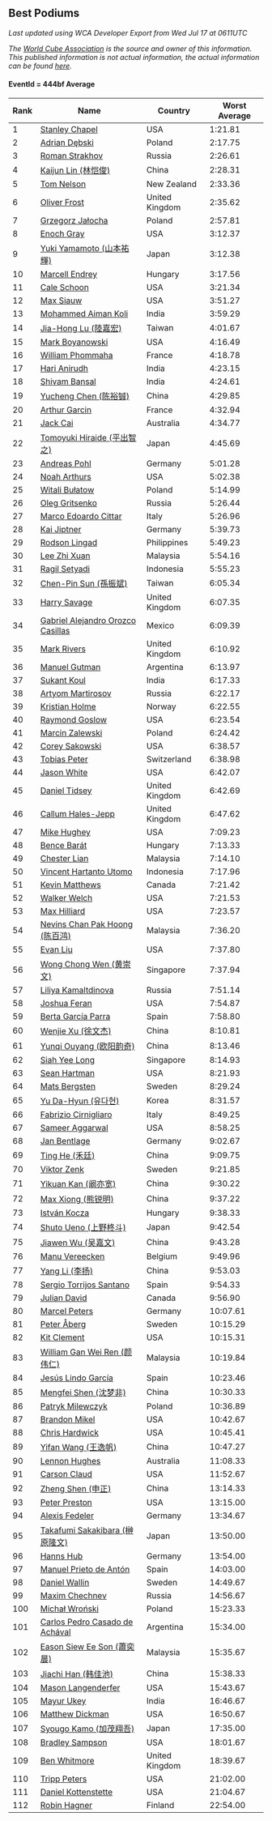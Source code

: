 ## Best Podiums

*Last updated using WCA Developer Export from Wed Jul 17 at 0611UTC*

*The [World Cube Association](https://www.worldcubeassociation.org) is the source and owner of this information. This published information is not actual information, the actual information can be found [here](https://www.worldcubeassociation.org/results).*

#### EventId = 444bf Average

|Rank|Name|Country|Worst Average|  
|--|--|--|--|  
|1|[Stanley Chapel](https://www.worldcubeassociation.org/persons/2016CHAP04)|USA|1:21.81|  
|2|[Adrian Dębski](https://www.worldcubeassociation.org/persons/2017DEBS01)|Poland|2:17.75|  
|3|[Roman Strakhov](https://www.worldcubeassociation.org/persons/2012STRA02)|Russia|2:26.61|  
|4|[Kaijun Lin (林恺俊)](https://www.worldcubeassociation.org/persons/2013LINK01)|China|2:28.31|  
|5|[Tom Nelson](https://www.worldcubeassociation.org/persons/2013NELS01)|New Zealand|2:33.36|  
|6|[Oliver Frost](https://www.worldcubeassociation.org/persons/2012FROS01)|United Kingdom|2:35.62|  
|7|[Grzegorz Jałocha](https://www.worldcubeassociation.org/persons/2012JALO01)|Poland|2:57.81|  
|8|[Enoch Gray](https://www.worldcubeassociation.org/persons/2012GRAY01)|USA|3:12.37|  
|9|[Yuki Yamamoto (山本祐輝)](https://www.worldcubeassociation.org/persons/2010YAMA04)|Japan|3:12.38|  
|10|[Marcell Endrey](https://www.worldcubeassociation.org/persons/2007ENDR01)|Hungary|3:17.56|  
|11|[Cale Schoon](https://www.worldcubeassociation.org/persons/2014SCHO02)|USA|3:21.34|  
|12|[Max Siauw](https://www.worldcubeassociation.org/persons/2017SIAU02)|USA|3:51.27|  
|13|[Mohammed Aiman Koli](https://www.worldcubeassociation.org/persons/2017KOLI01)|India|3:59.29|  
|14|[Jia-Hong Lu (陸嘉宏)](https://www.worldcubeassociation.org/persons/2007LUJI01)|Taiwan|4:01.67|  
|15|[Mark Boyanowski](https://www.worldcubeassociation.org/persons/2014BOYA01)|USA|4:16.49|  
|16|[William Phommaha](https://www.worldcubeassociation.org/persons/2015PHOM01)|France|4:18.78|  
|17|[Hari Anirudh](https://www.worldcubeassociation.org/persons/2013ANIR01)|India|4:23.15|  
|18|[Shivam Bansal](https://www.worldcubeassociation.org/persons/2011BANS02)|India|4:24.61|  
|19|[Yucheng Chen (陈裕铖)](https://www.worldcubeassociation.org/persons/2015CHEN49)|China|4:29.85|  
|20|[Arthur Garcin](https://www.worldcubeassociation.org/persons/2014GARC27)|France|4:32.94|  
|21|[Jack Cai](https://www.worldcubeassociation.org/persons/2014CAIJ02)|Australia|4:34.77|  
|22|[Tomoyuki Hiraide (平出智之)](https://www.worldcubeassociation.org/persons/2012HIRA01)|Japan|4:45.69|  
|23|[Andreas Pohl](https://www.worldcubeassociation.org/persons/2012POHL01)|Germany|5:01.28|  
|24|[Noah Arthurs](https://www.worldcubeassociation.org/persons/2012ARTH01)|USA|5:02.38|  
|25|[Witali Bułatow](https://www.worldcubeassociation.org/persons/2015BUAT01)|Poland|5:14.99|  
|26|[Oleg Gritsenko](https://www.worldcubeassociation.org/persons/2011GRIT01)|Russia|5:26.44|  
|27|[Marco Edoardo Cittar](https://www.worldcubeassociation.org/persons/2015CITT01)|Italy|5:26.96|  
|28|[Kai Jiptner](https://www.worldcubeassociation.org/persons/2007JIPT01)|Germany|5:39.73|  
|29|[Rodson Lingad](https://www.worldcubeassociation.org/persons/2011LING02)|Philippines|5:49.23|  
|30|[Lee Zhi Xuan](https://www.worldcubeassociation.org/persons/2017XUAN03)|Malaysia|5:54.16|  
|31|[Ragil Setyadi](https://www.worldcubeassociation.org/persons/2011SETY02)|Indonesia|5:55.23|  
|32|[Chen-Pin Sun (孫振斌)](https://www.worldcubeassociation.org/persons/2017SUNC03)|Taiwan|6:05.34|  
|33|[Harry Savage](https://www.worldcubeassociation.org/persons/2013SAVA01)|United Kingdom|6:07.35|  
|34|[Gabriel Alejandro Orozco Casillas](https://www.worldcubeassociation.org/persons/2008CASI01)|Mexico|6:09.39|  
|35|[Mark Rivers](https://www.worldcubeassociation.org/persons/2015RIVE05)|United Kingdom|6:10.92|  
|36|[Manuel Gutman](https://www.worldcubeassociation.org/persons/2017GUTM01)|Argentina|6:13.97|  
|37|[Sukant Koul](https://www.worldcubeassociation.org/persons/2014KOUL01)|India|6:17.33|  
|38|[Artyom Martirosov](https://www.worldcubeassociation.org/persons/2016MART29)|Russia|6:22.17|  
|39|[Kristian Holme](https://www.worldcubeassociation.org/persons/2013HOLM01)|Norway|6:22.55|  
|40|[Raymond Goslow](https://www.worldcubeassociation.org/persons/2014GOSL01)|USA|6:23.54|  
|41|[Marcin Zalewski](https://www.worldcubeassociation.org/persons/2011ZALE02)|Poland|6:24.42|  
|42|[Corey Sakowski](https://www.worldcubeassociation.org/persons/2011SAKO01)|USA|6:38.57|  
|43|[Tobias Peter](https://www.worldcubeassociation.org/persons/2014PETE03)|Switzerland|6:38.98|  
|44|[Jason White](https://www.worldcubeassociation.org/persons/2016WHIT16)|USA|6:42.07|  
|45|[Daniel Tidsey](https://www.worldcubeassociation.org/persons/2016TIDS01)|United Kingdom|6:42.69|  
|46|[Callum Hales-Jepp](https://www.worldcubeassociation.org/persons/2012HALE01)|United Kingdom|6:47.62|  
|47|[Mike Hughey](https://www.worldcubeassociation.org/persons/2007HUGH01)|USA|7:09.23|  
|48|[Bence Barát](https://www.worldcubeassociation.org/persons/2008BARA01)|Hungary|7:13.33|  
|49|[Chester Lian](https://www.worldcubeassociation.org/persons/2009LIAN03)|Malaysia|7:14.10|  
|50|[Vincent Hartanto Utomo](https://www.worldcubeassociation.org/persons/2010UTOM01)|Indonesia|7:17.96|  
|51|[Kevin Matthews](https://www.worldcubeassociation.org/persons/2010MATT02)|Canada|7:21.42|  
|52|[Walker Welch](https://www.worldcubeassociation.org/persons/2011WELC01)|USA|7:21.53|  
|53|[Max Hilliard](https://www.worldcubeassociation.org/persons/2015HILL09)|USA|7:23.57|  
|54|[Nevins Chan Pak Hoong (陈百鸿)](https://www.worldcubeassociation.org/persons/2010CHAN20)|Malaysia|7:36.20|  
|55|[Evan Liu](https://www.worldcubeassociation.org/persons/2009LIUE01)|USA|7:37.80|  
|56|[Wong Chong Wen (黄崇文)](https://www.worldcubeassociation.org/persons/2014WENW01)|Singapore|7:37.94|  
|57|[Liliya Kamaltdinova](https://www.worldcubeassociation.org/persons/2012KAMA01)|Russia|7:51.14|  
|58|[Joshua Feran](https://www.worldcubeassociation.org/persons/2011FERA01)|USA|7:54.87|  
|59|[Berta García Parra](https://www.worldcubeassociation.org/persons/2014PARR02)|Spain|7:58.80|  
|60|[Wenjie Xu (徐文杰)](https://www.worldcubeassociation.org/persons/2016XUWE02)|China|8:10.81|  
|61|[Yunqi Ouyang (欧阳韵奇)](https://www.worldcubeassociation.org/persons/2007YUNQ01)|China|8:13.46|  
|62|[Siah Yee Long](https://www.worldcubeassociation.org/persons/2015LONG01)|Singapore|8:14.93|  
|63|[Sean Hartman](https://www.worldcubeassociation.org/persons/2016HART02)|USA|8:21.93|  
|64|[Mats Bergsten](https://www.worldcubeassociation.org/persons/2008BERG04)|Sweden|8:29.24|  
|65|[Yu Da-Hyun (유다현)](https://www.worldcubeassociation.org/persons/2008YUDA01)|Korea|8:31.57|  
|66|[Fabrizio Cirnigliaro](https://www.worldcubeassociation.org/persons/2008CIRN01)|Italy|8:49.25|  
|67|[Sameer Aggarwal](https://www.worldcubeassociation.org/persons/2017AGGA01)|USA|8:58.25|  
|68|[Jan Bentlage](https://www.worldcubeassociation.org/persons/2010BENT01)|Germany|9:02.67|  
|69|[Ting He (禾廷)](https://www.worldcubeassociation.org/persons/2015HETI01)|China|9:09.75|  
|70|[Viktor Zenk](https://www.worldcubeassociation.org/persons/2016ZENK01)|Sweden|9:21.85|  
|71|[Yikuan Kan (阚亦宽)](https://www.worldcubeassociation.org/persons/2015KANY01)|China|9:30.22|  
|72|[Max Xiong (熊锐明)](https://www.worldcubeassociation.org/persons/2015XION03)|China|9:37.22|  
|73|[István Kocza](https://www.worldcubeassociation.org/persons/2005KOCZ01)|Hungary|9:38.33|  
|74|[Shuto Ueno (上野柊斗)](https://www.worldcubeassociation.org/persons/2008UENO01)|Japan|9:42.54|  
|75|[Jiawen Wu (吴嘉文)](https://www.worldcubeassociation.org/persons/2010WUJI01)|China|9:43.28|  
|76|[Manu Vereecken](https://www.worldcubeassociation.org/persons/2010VERE01)|Belgium|9:49.96|  
|77|[Yang Li (李扬)](https://www.worldcubeassociation.org/persons/2012LIYA01)|China|9:53.03|  
|78|[Sergio Torrijos Santano](https://www.worldcubeassociation.org/persons/2013SANT13)|Spain|9:54.33|  
|79|[Julian David](https://www.worldcubeassociation.org/persons/2010DAVI06)|Canada|9:56.90|  
|80|[Marcel Peters](https://www.worldcubeassociation.org/persons/2012PETE03)|Germany|10:07.61|  
|81|[Peter Åberg](https://www.worldcubeassociation.org/persons/2013ABER01)|Sweden|10:15.29|  
|82|[Kit Clement](https://www.worldcubeassociation.org/persons/2008CLEM01)|USA|10:15.31|  
|83|[William Gan Wei Ren (颜伟仁)](https://www.worldcubeassociation.org/persons/2014RENW01)|Malaysia|10:19.84|  
|84|[Jesús Lindo García](https://www.worldcubeassociation.org/persons/2013GARC08)|Spain|10:23.46|  
|85|[Mengfei Shen (沈梦非)](https://www.worldcubeassociation.org/persons/2018SHEN07)|China|10:30.33|  
|86|[Patryk Milewczyk](https://www.worldcubeassociation.org/persons/2014MILE01)|Poland|10:36.89|  
|87|[Brandon Mikel](https://www.worldcubeassociation.org/persons/2011MIKE01)|USA|10:42.67|  
|88|[Chris Hardwick](https://www.worldcubeassociation.org/persons/2003HARD01)|USA|10:45.41|  
|89|[Yifan Wang (王逸帆)](https://www.worldcubeassociation.org/persons/2017WANY29)|China|10:47.27|  
|90|[Lennon Hughes](https://www.worldcubeassociation.org/persons/2017HUGH04)|Australia|11:08.33|  
|91|[Carson Claud](https://www.worldcubeassociation.org/persons/2015CLAU02)|USA|11:52.67|  
|92|[Zheng Shen (申正)](https://www.worldcubeassociation.org/persons/2017SHEN06)|China|13:14.33|  
|93|[Peter Preston](https://www.worldcubeassociation.org/persons/2017PRES02)|USA|13:15.00|  
|94|[Alexis Fedeler](https://www.worldcubeassociation.org/persons/2015FEDE01)|Germany|13:34.67|  
|95|[Takafumi Sakakibara (榊原隆文)](https://www.worldcubeassociation.org/persons/2017SAKA04)|Japan|13:50.00|  
|96|[Hanns Hub](https://www.worldcubeassociation.org/persons/2013HUBH01)|Germany|13:54.00|  
|97|[Manuel Prieto de Antón](https://www.worldcubeassociation.org/persons/2015ANTO04)|Spain|14:03.00|  
|98|[Daniel Wallin](https://www.worldcubeassociation.org/persons/2013WALL03)|Sweden|14:49.67|  
|99|[Maxim Chechnev](https://www.worldcubeassociation.org/persons/2011CHEC01)|Russia|14:56.67|  
|100|[Michał Wroński](https://www.worldcubeassociation.org/persons/2015WRON01)|Poland|15:23.33|  
|101|[Carlos Pedro Casado de Achával](https://www.worldcubeassociation.org/persons/2012ACHA01)|Argentina|15:34.00|  
|102|[Eason Siew Ee Son (蕭奕晨)](https://www.worldcubeassociation.org/persons/2009SIEW02)|Malaysia|15:35.67|  
|103|[Jiachi Han (韩佳池)](https://www.worldcubeassociation.org/persons/2014HANJ02)|China|15:38.33|  
|104|[Mason Langenderfer](https://www.worldcubeassociation.org/persons/2013LANG03)|USA|15:43.67|  
|105|[Mayur Ukey](https://www.worldcubeassociation.org/persons/2014UKEY01)|India|16:46.67|  
|106|[Matthew Dickman](https://www.worldcubeassociation.org/persons/2013DICK01)|USA|16:50.67|  
|107|[Syougo Kamo (加茂翔吾)](https://www.worldcubeassociation.org/persons/2015KAMO01)|Japan|17:35.00|  
|108|[Bradley Sampson](https://www.worldcubeassociation.org/persons/2008SAMP01)|USA|18:01.67|  
|109|[Ben Whitmore](https://www.worldcubeassociation.org/persons/2009WHIT01)|United Kingdom|18:39.67|  
|110|[Tripp Peters](https://www.worldcubeassociation.org/persons/2017PETE04)|USA|21:02.00|  
|111|[Daniel Kottenstette](https://www.worldcubeassociation.org/persons/2012KOTT01)|USA|21:04.67|  
|112|[Robin Hagner](https://www.worldcubeassociation.org/persons/2017HAGN02)|Finland|22:54.00|  
